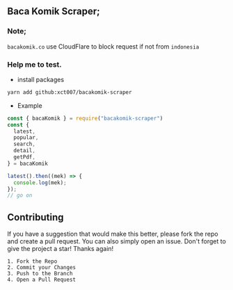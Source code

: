 ## Baca Komik Scraper;

### Note;
`bacakomik.co` use CloudFlare to block request if not from `indonesia`

### Help me to test.

- install packages

```bash
yarn add github:xct007/bacakomik-scraper
```

- Example

```js
const { bacaKomik } = require("bacakomik-scraper")
const {
  latest,
  popular,
  search,
  detail,
  getPdf,
} = bacaKomik

latest().then((mek) => {
  console.log(mek);
});
// go on
```

## Contributing

If you have a suggestion that would make this better, please fork the repo and create a pull request. You can also simply open an issue.
Don't forget to give the project a star! Thanks again!

```
1. Fork the Repo
2. Commit your Changes
3. Push to the Branch
4. Open a Pull Request
```
